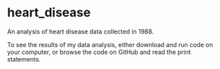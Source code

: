 # heart_disease
An analysis of heart disease data collected in 1988.

To see the results of my data analysis, either download and run code on your computer, or browse the code on GitHub and read the print statements.
